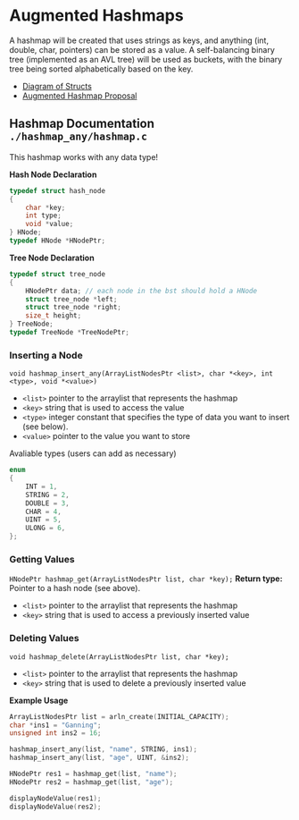 # Augmented Hashmaps
A hashmap will be created that uses strings as keys, and anything (int, double, char, pointers) can be stored as a value. A self-balancing binary tree (implemented as an AVL tree) will be used as buckets, with the binary tree being sorted alphabetically based on the key. 

- [Diagram of Structs](https://lucid.app/lucidchart/63087032-e879-4336-b733-5d66e6890126/edit?viewport_loc=-523%2C-303%2C3072%2C1756%2C0_0&invitationId=inv_714e5a29-1b9d-41ff-bf4a-6608ef753295)
- [Augmented Hashmap Proposal](https://docs.google.com/document/d/16vmH7m28tknDMgWL7Yi4Lc_VVIr36cQQlZQSkLTCZEY/edit?usp=sharing)

## Hashmap Documentation `./hashmap_any/hashmap.c`
This hashmap works with any data type!

**Hash Node Declaration**
```c
typedef struct hash_node
{
    char *key;
    int type;
    void *value;
} HNode;
typedef HNode *HNodePtr;
```

**Tree Node Declaration**
```c
typedef struct tree_node
{
    HNodePtr data; // each node in the bst should hold a HNode
    struct tree_node *left;
    struct tree_node *right;
    size_t height;
} TreeNode;
typedef TreeNode *TreeNodePtr;
```

### Inserting a Node
`void hashmap_insert_any(ArrayListNodesPtr <list>, char *<key>, int <type>, void *<value>)`
- `<list>` pointer to the arraylist that represents the hashmap
- `<key>` string that is used to access the value
- `<type>` integer constant that specifies the type of data you want to insert (see below).
- `<value>` pointer to the value you want to store

Avaliable types (users can add as necessary)
```c
enum
{
    INT = 1,
    STRING = 2,
    DOUBLE = 3,
    CHAR = 4,
    UINT = 5,
    ULONG = 6,
};
```

### Getting Values 
`HNodePtr hashmap_get(ArrayListNodesPtr list, char *key);`
**Return type:** Pointer to a hash node (see above).

- `<list>` pointer to the arraylist that represents the hashmap
- `<key>` string that is used to access a previously inserted value

### Deleting Values
`void hashmap_delete(ArrayListNodesPtr list, char *key);`
- `<list>` pointer to the arraylist that represents the hashmap
- `<key>` string that is used to delete a previously inserted value

**Example Usage**
```c
ArrayListNodesPtr list = arln_create(INITIAL_CAPACITY);
char *ins1 = "Ganning";
unsigned int ins2 = 16;

hashmap_insert_any(list, "name", STRING, ins1);
hashmap_insert_any(list, "age", UINT, &ins2);

HNodePtr res1 = hashmap_get(list, "name");
HNodePtr res2 = hashmap_get(list, "age");

displayNodeValue(res1);
displayNodeValue(res2);
```




